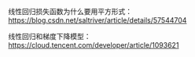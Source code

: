 线性回归损失函数为什么要用平方形式：https://blog.csdn.net/saltriver/article/details/57544704

线性回归和梯度下降模型：https://cloud.tencent.com/developer/article/1093621



